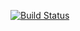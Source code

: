  [![Build Status](https://travis-ci.org/london-escience/ci-example-basic.svg?branch=master)](https://travis-ci.org/london-escience/ci-example-basic)
